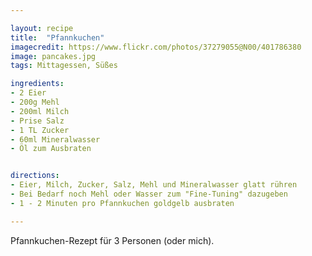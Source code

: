 ```yaml
---

layout: recipe
title:  "Pfannkuchen"
imagecredit: https://www.flickr.com/photos/37279055@N00/401786380
image: pancakes.jpg
tags: Mittagessen, Süßes

ingredients:
- 2 Eier
- 200g Mehl
- 200ml Milch
- Prise Salz
- 1 TL Zucker
- 60ml Mineralwasser
- Öl zum Ausbraten


directions:
- Eier, Milch, Zucker, Salz, Mehl und Mineralwasser glatt rühren
- Bei Bedarf noch Mehl oder Wasser zum "Fine-Tuning" dazugeben
- 1 - 2 Minuten pro Pfannkuchen goldgelb ausbraten

---
```


Pfannkuchen-Rezept für 3 Personen (oder mich).